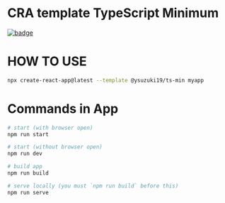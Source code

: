 # CRA template TypeScript Minimum

[![badge](https://img.shields.io/npm/v/@ysuzuki19/cra-template-ts-min?label=%40ysuzuki19%2Fcra-template-ts-min)](https://www.npmjs.com/package/@ysuzuki19/cra-template-ts-min)

# HOW TO USE

```bash
npx create-react-app@latest --template @ysuzuki19/ts-min myapp
```

# Commands in App

```bash
# start (with browser open)
npm run start

# start (without browser open)
npm run dev

# build app
npm run build

# serve locally (you must `npm run build` before this)
npm run serve
```
